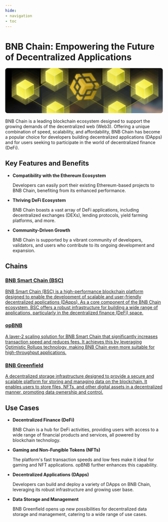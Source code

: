 ```yaml
---
hide:
- navigation
- toc
---
```


# BNB Chain: Empowering the Future of Decentralized Applications

![BNB Chain](./assets/home-hero.png)

BNB Chain is a leading blockchain ecosystem designed to support the growing demands of the decentralized web (Web3). Offering a unique combination of speed, scalability, and affordability, BNB Chain has become a popular choice for developers building decentralized applications (DApps) and for users seeking to participate in the world of decentralized finance (DeFi).

## **Key Features and Benefits**

* **Compatibility with the Ethereum Ecosystem**

    Developers can easily port their existing Ethereum-based projects to BNB Chain, benefiting from its enhanced performance.

* **Thriving DeFi Ecosystem**

    BNB Chain boasts a vast array of DeFi applications, including decentralized exchanges (DEXs), lending protocols, yield farming platforms, and more.

* **Community-Driven Growth**

    BNB Chain is supported by a vibrant community of developers, validators, and users who contribute to its ongoing development and expansion.

## **Chains**

<div class="doc-cards">
<a href="./bnb_smart_chain">
<h3>BNB Smart Chain (BSC)</h3>
<p>BNB Smart Chain (BSC) is a high-performance blockchain platform designed to enable the development of scalable and user-friendly decentralized applications (DApps). As a core component of the BNB Chain ecosystem, BSC offers a robust infrastructure for building a wide range of applications, particularly in the decentralized finance (DeFi) space.</p>
</a>

<a href="./bnb_opbnb">
<h3>opBNB</h3>
<p>A layer-2 scaling solution for BNB Smart Chain that significantly increases transaction speed and reduces fees. It achieves this by leveraging Optimistic Rollups technology, making BNB Chain even more suitable for high-throughput applications.</p>
</a>

<a href="./bnb_greenfield">
<h3>BNB Greenfield</h3>
<p>A decentralized storage infrastructure designed to provide a secure and scalable platform for storing and managing data on the blockchain. It enables users to store files, NFTs, and other digital assets in a decentralized manner, promoting data ownership and control.</p>
</a>
</div>

## **Use Cases**

* **Decentralized Finance (DeFi)**

    BNB Chain is a hub for DeFi activities, providing users with access to a wide range of financial products and services, all powered by blockchain technology.

* **Gaming and Non-Fungible Tokens (NFTs)**

    The platform's fast transaction speeds and low fees make it ideal for gaming and NFT applications. opBNB further enhances this capability.

* **Decentralized Applications (DApps)**

    Developers can build and deploy a variety of DApps on BNB Chain, leveraging its robust infrastructure and growing user base.

* **Data Storage and Management**

    BNB Greenfield opens up new possibilities for decentralized data storage and management, catering to a wide range of use cases.

